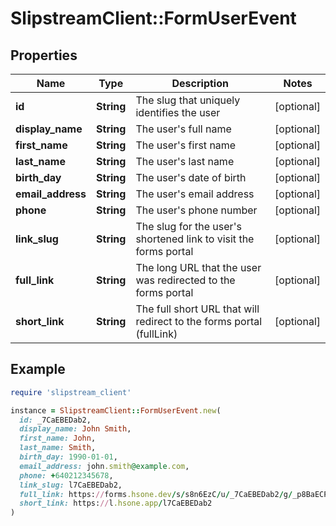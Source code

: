 # SlipstreamClient::FormUserEvent

## Properties

| Name | Type | Description | Notes |
| ---- | ---- | ----------- | ----- |
| **id** | **String** | The slug that uniquely identifies the user | [optional] |
| **display_name** | **String** | The user&#39;s full name | [optional] |
| **first_name** | **String** | The user&#39;s first name | [optional] |
| **last_name** | **String** | The user&#39;s last name | [optional] |
| **birth_day** | **String** | The user&#39;s date of birth | [optional] |
| **email_address** | **String** | The user&#39;s email address | [optional] |
| **phone** | **String** | The user&#39;s phone number | [optional] |
| **link_slug** | **String** | The slug for the user&#39;s shortened link to visit the forms portal | [optional] |
| **full_link** | **String** | The long URL that the user was redirected to the forms portal | [optional] |
| **short_link** | **String** | The full short URL that will redirect to the forms portal (fullLink) | [optional] |

## Example

```ruby
require 'slipstream_client'

instance = SlipstreamClient::FormUserEvent.new(
  id: _7CaEBEDab2,
  display_name: John Smith,
  first_name: John,
  last_name: Smith,
  birth_day: 1990-01-01,
  email_address: john.smith@example.com,
  phone: +640212345678,
  link_slug: l7CaEBEDab2,
  full_link: https://forms.hsone.dev/s/s8n6EzC/u/_7CaEBEDab2/g/_p8BaECPNwEb0?sig&#x3D;abc123,
  short_link: https://l.hsone.app/l7CaEBEDab2
)
```

